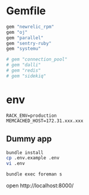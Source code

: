 # Gemfile
```ruby
gem "newrelic_rpm"
gem "oj"
gem "parallel"
gem "sentry-ruby"
gem "systemu"

# gem "connection_pool"
# gem "dalli"
# gem "redis"
# gem "sidekiq"
```

# env
```
RACK_ENV=production
MEMCACHED_HOST=172.31.xxx.xxx
```

## Dummy app
```bash
bundle install
cp .env.example .env
vi .env

bundle exec foreman s
```

open http://localhost:8000/
